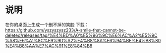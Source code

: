 # 说明
在你的桌面上生成一个删不掉的笑脸
下载：https://github.com/yszyszysz233/A-smile-that-cannot-be-deleted/releases/tag/%E4%BD%A0%E5%96%9C%E6%AC%A2%E5%9C%A8%E6%A1%8C%E9%9D%A2%E4%B8%8A%E6%94%BE%E4%B8%80%E4%B8%AA%E7%AC%91%E8%84%B8

